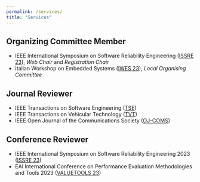 ```yaml
---
permalink: /services/
title: "Services"
---
```


## Organizing Committee Member
- IEEE International Symposium on Software Reliability Engineering ([ISSRE 23](https://issre.github.io/2023/)), *Web Chair* and *Registration Chair*
- Italian Workshop on Embedded Systems ([IWES 23](https://mclabservices.di.uniroma1.it/iwes/2023/index.php)), *Local Organising Committee* 

## Journal Reviewer

- IEEE Transactions on Software Engineering ([TSE](https://ieeexplore.ieee.org/xpl/RecentIssue.jsp?punumber=32))
- IEEE Transactions on Vehicular Technology ([TVT](https://ieeexplore.ieee.org/xpl/RecentIssue.jsp?punumber=25))
- IEEE Open Journal of the Communications Society ([OJ-COMS](https://www.comsoc.org/publications/journals/ieee-ojcoms))


## Conference Reviewer

- IEEE International Symposium on Software Reliability Engineering 2023 ([ISSRE 23](https://issre.github.io/2023/))
- EAI International Conference on Performance Evaluation Methodologies and Tools 2023 ([VALUETOOLS 23](https://valuetools.eai-conferences.org/2023/)) 

